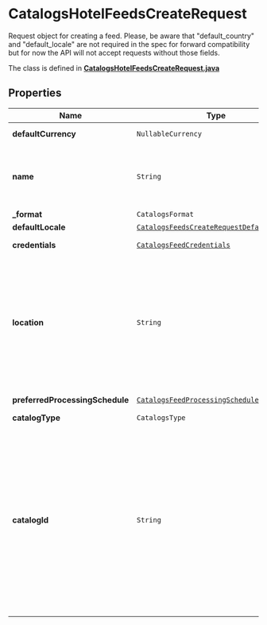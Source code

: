 

# CatalogsHotelFeedsCreateRequest

Request object for creating a feed. Please, be aware that \"default_country\" and \"default_locale\" are not required in the spec for forward compatibility but for now the API will not accept requests without those fields.

The class is defined in **[CatalogsHotelFeedsCreateRequest.java](../../src/main/java/org/openapitools/model/CatalogsHotelFeedsCreateRequest.java)**

## Properties

Name | Type | Description | Notes
------------ | ------------- | ------------- | -------------
**defaultCurrency** | `NullableCurrency` |  |  [optional property]
**name** | `String` | A human-friendly name associated to a given feed. | 
**_format** | `CatalogsFormat` |  | 
**defaultLocale** | [`CatalogsFeedsCreateRequestDefaultLocale`](CatalogsFeedsCreateRequestDefaultLocale.md) |  | 
**credentials** | [`CatalogsFeedCredentials`](CatalogsFeedCredentials.md) |  |  [optional property]
**location** | `String` | The URL where a feed is available for download. This URL is what Pinterest will use to download a feed for processing. | 
**preferredProcessingSchedule** | [`CatalogsFeedProcessingSchedule`](CatalogsFeedProcessingSchedule.md) |  |  [optional property]
**catalogType** | `CatalogsType` |  | 
**catalogId** | `String` | Catalog id pertaining to the feed. If not provided, feed will use a default catalog based on type. At the moment a catalog can not have multiple hotel feeds but this will change in the future. |  [optional property]











